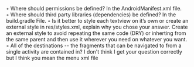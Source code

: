   ◦	Where should permissions be defined?
      In the AndroidManifest.xml file.
      <br/>
	◦	Where should third party libraries (dependencies) be defined?
      In the build.gradle File.
	◦	Is it better to style each textview on it’s own or create an external style in res/styles.xml, explain why you chose your answer.
      Create an external style to avoid repeating the same code (DRY) or inherting from the same parent and then use it wherever you need on whatever you want.
	◦	All of the destinations -- the fragments that can be navigated to from a single activity are contained in?
      I don't think I get your question correctly but I think you mean the menu xml file 
